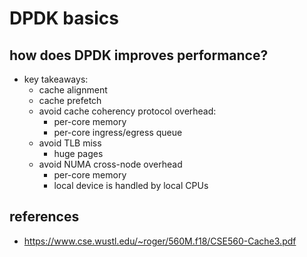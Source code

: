 # DPDK basics

## how does DPDK improves performance?
* key takeaways:
    * cache alignment
    * cache prefetch
    * avoid cache coherency protocol overhead:
        * per-core memory
        * per-core ingress/egress queue
    * avoid TLB miss
        * huge pages
    * avoid NUMA cross-node overhead
        * per-core memory
        * local device is handled by local CPUs

## references
* https://www.cse.wustl.edu/~roger/560M.f18/CSE560-Cache3.pdf
